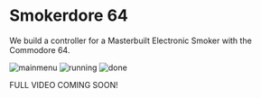 # Smokerdore 64

We build a controller for a Masterbuilt Electronic Smoker with the Commodore 64.

![mainmenu](https://github.com/cityxen/C64_Meat_Smoker/blob/master/screenshots/mainmenu.png)
![running](https://github.com/cityxen/C64_Meat_Smoker/blob/master/screenshots/running.png)
![done](https://github.com/cityxen/C64_Meat_Smoker/blob/master/screenshots/done.png)


FULL VIDEO COMING SOON!